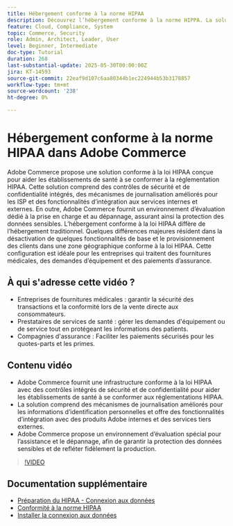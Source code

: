 ```yaml
---
title: Hébergement conforme à la norme HIPAA
description: Découvrez l’hébergement conforme à la norme HIPPA. La solution conforme à la norme HIPAA d’Adobe Commerce garantit aux établissements de santé un commerce électronique sécurisé et conforme.
feature: Cloud, Compliance, System
topic: Commerce, Security
role: Admin, Architect, Leader, User
level: Beginner, Intermediate
doc-type: Tutorial
duration: 268
last-substantial-update: 2025-05-30T00:00:00Z
jira: KT-14593
source-git-commit: 22eaf9d107c6aa80344b1ec224944b53b3178857
workflow-type: tm+mt
source-wordcount: '238'
ht-degree: 0%

---
```



# Hébergement conforme à la norme HIPAA dans Adobe Commerce

Adobe Commerce propose une solution conforme à la loi HIPAA conçue pour aider les établissements de santé à se conformer à la réglementation HIPAA. Cette solution comprend des contrôles de sécurité et de confidentialité intégrés, des mécanismes de journalisation améliorés pour les ISP et des fonctionnalités d’intégration aux services internes et externes. En outre, Adobe Commerce fournit un environnement d’évaluation dédié à la prise en charge et au dépannage, assurant ainsi la protection des données sensibles. L’hébergement conforme à la loi HIPAA diffère de l’hébergement traditionnel. Quelques différences majeures résident dans la désactivation de quelques fonctionnalités de base et le provisionnement des clients dans une zone géographique conforme à la loi HIPAA. Cette configuration est idéale pour les entreprises qui traitent des fournitures médicales, des demandes d’équipement et des paiements d’assurance.

## À qui s&#39;adresse cette vidéo ?

* Entreprises de fournitures médicales : garantir la sécurité des transactions et la conformité lors de la vente directe aux consommateurs.
* Prestataires de services de santé : gérer les demandes d&#39;équipement ou de service tout en protégeant les informations des patients.
* Compagnies d&#39;assurance : Faciliter les paiements sécurisés pour les quotes-parts et les primes.

## Contenu vidéo

* Adobe Commerce fournit une infrastructure conforme à la loi HIPAA avec des contrôles intégrés de sécurité et de confidentialité pour aider les établissements de santé à se conformer aux réglementations HIPAA.
* La solution comprend des mécanismes de journalisation améliorés pour les informations d’identification personnelles et offre des fonctionnalités d’intégration avec des produits Adobe internes et des services tiers externes.
* Adobe Commerce propose un environnement d’évaluation spécial pour l’assistance et le dépannage, afin de garantir la protection des données sensibles et de refléter fidèlement la production.

>[!VIDEO](https://video.tv.adobe.com/v/3463177/?learn=on&enablevpops)

## Documentation supplémentaire

* [Préparation du HIPAA - Connexion aux données](https://experienceleague.adobe.com/en/docs/commerce/data-connection/hipaa-readiness)
* [Conformité à la norme HIPAA](https://experienceleague.adobe.com/en/docs/commerce-admin/start/compliance/hipaa-ready-service/overview)
* [Installer la connexion aux données](https://experienceleague.adobe.com/en/docs/commerce/data-connection/fundamentals/install)

